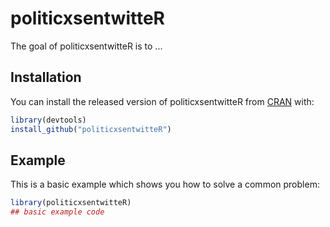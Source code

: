 
# politicxsentwitteR

<!-- badges: start -->
<!-- badges: end -->

The goal of politicxsentwitteR is to ...

## Installation

You can install the released version of politicxsentwitteR from [CRAN](https://CRAN.R-project.org) with:

``` r
library(devtools)
install_github("politicxsentwitteR")
```

## Example

This is a basic example which shows you how to solve a common problem:

``` r
library(politicxsentwitteR)
## basic example code
```

